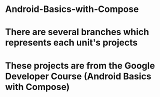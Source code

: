 # Android-Basics-with-Compose
# There are several branches which represents each unit's projects
# These projects are from the Google Developer Course (Android Basics with Compose)
